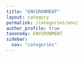 ```yaml
---
title: "ENVIRONMENT"
layout: category
permalink: /categories/env/
author_profile: true
taxonomy: ENVIRONMENT
sidebar:
  nav: "categories"
---
```

